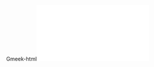 
Gmeek-html<iframe src="//player.bilibili.com/player.html?isOutside=true&aid=1305790042&bvid=BV1GM4m1m7ZD&cid=1588230883&p=1" scrolling="no" border="0" frameborder="no" framespacing="0" allowfullscreen="true"></iframe>
